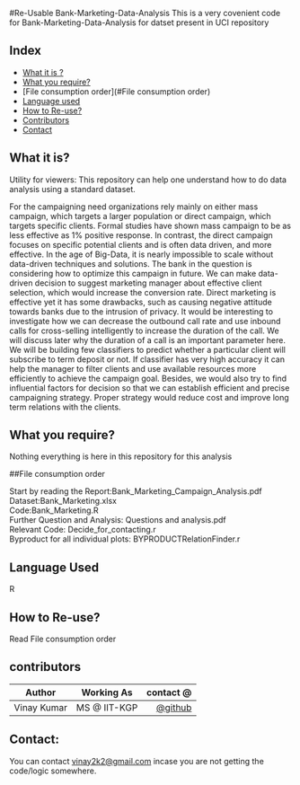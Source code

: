 #Re-Usable Bank-Marketing-Data-Analysis
This is a very covenient code for Bank-Marketing-Data-Analysis for datset present in UCI repository


## Index
- [What it is ?](#what_it_is?) 
- [What you require?](#What-you-require?)
- [File consumption order](#File consumption order)
- [Language used](#Language-used)
- [How to Re-use?](#How-to-use)
- [Contributors](#contributors)
- [Contact](#contact)

## What it is?
Utility for viewers:
This repository can help one understand how to do data analysis using a standard dataset.

For the campaigning need organizations rely mainly on either mass campaign, which targets a larger population or direct campaign, which targets specific clients. Formal studies have shown mass campaign to be as less effective as 1% positive response. In contrast, the direct campaign focuses on specific potential clients and is often data driven, and more effective.
In the age of Big-Data, it is nearly impossible to scale without data-driven techniques and solutions. The bank in the question is considering how to optimize this campaign in future.  We can make data-driven decision to suggest marketing manager about effective client selection, which would increase the conversion rate. Direct marketing is effective yet it has some drawbacks, such as causing negative attitude towards banks due to the intrusion of privacy. It would be interesting to investigate how we can decrease the outbound call rate and use inbound calls for cross-selling intelligently to increase the duration of the call. We will discuss later why the duration of a call is an important parameter here.
We will be building few classifiers to predict whether a particular client will subscribe to term deposit or not. If classifier has very high accuracy it can help the manager to filter clients and use available resources more efficiently to achieve the campaign goal. Besides, we would also try to find influential factors for decision so that we can establish efficient and precise campaigning strategy. Proper strategy would reduce cost and improve long term relations with the clients.  

## What you require?
Nothing everything is here in this repository for this analysis

##File consumption order

Start by reading the Report:Bank_Marketing_Campaign_Analysis.pdf<br>
Dataset:Bank_Marketing.xlsx<br>
Code:Bank_Marketing.R<br>
Further Question and Analysis: Questions and analysis.pdf<br>
Relevant Code: Decide_for_contacting.r<br>
Byproduct for all individual plots: BYPRODUCTRelationFinder.r<br>

## Language Used
R

## How to Re-use?
Read File consumption order


## contributors

|    Author        |              Working As             | contact @|
| -------------    |:-----------------------------------:| -----:  |
| Vinay Kumar      | MS @ IIT-KGP                        |    [@github](https://github.com/vinay2k2)   |


## Contact:
You can contact vinay2k2@gmail.com incase you are not getting the code/logic somewhere.
